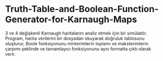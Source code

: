 # Truth-Table-and-Boolean-Function-Generator-for-Karnaugh-Maps
3 ve 4 değişkenli Karnaugh haritalarını analiz etmek için bir simülatör. Program, harita verilerini bir dosyadan okuyarak doğruluk tablosunu oluşturur, Boole fonksiyonunu minterimlerin toplamı ve maksterimlerin çarpımı şeklinde ve tamamlayıcı fonksiyonunu aynı formatta çıktı olarak verir.
